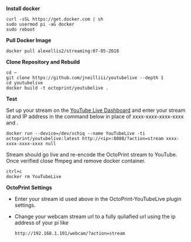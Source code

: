 **Install docker**

    curl -sSL https://get.docker.com | sh
    sudo usermod pi -aG docker
    sudo reboot

**Pull Docker Image**

    docker pull alexellis2/streaming:07-05-2018
	
**Clone Repository and Rebuild**

    cd ~
    git clone https://github.com/jneilliii/youtubelive --depth 1
	cd youtubelive
	docker build -t octoprint/youtubelive .	
	
**Test**

Set up your stream on the [YouTube Live Dashboard](https://www.youtube.com/live_dashboard) and enter your stream id and IP address in the command below in place of xxxx-xxxx-xxxx-xxxx and <ip>.

    docker run --device=/dev/vchiq --name YouTubeLive -ti octoprint/youtubelive:latest http://<ip>:8080/?action=stream xxxx-xxxx-xxxx-xxxx null

Stream should go live and re-encode the OctoPrint stream to YouTube.  Once verified close ffmpeg and remove docker container.
	
	ctrl+c
	docker rm YouTubeLive
	
**OctoPrint Settings**

- Enter your stream id used above in the OctoPrint-YouTubeLive plugin settings.
- Change your webcam stream url to a fully quliafied url using the ip address of your pi like

    `http://192.168.1.101/webcam/?action=stream`
	
